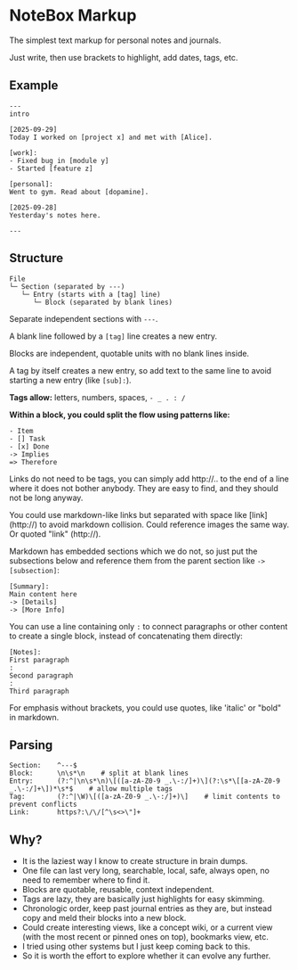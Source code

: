 # NoteBox Markup

The simplest text markup for personal notes and journals. 

Just write, then use brackets to highlight, add dates, tags, etc.

## Example

```
---
intro

[2025-09-29]
Today I worked on [project x] and met with [Alice].

[work]:
- Fixed bug in [module y]
- Started [feature z]

[personal]:
Went to gym. Read about [dopamine].

[2025-09-28]
Yesterday's notes here.

---
```

## Structure

```
File
└─ Section (separated by ---)
   └─ Entry (starts with a [tag] line)
      └─ Block (separated by blank lines)
```

Separate independent sections with `---`.

A blank line followed by a `[tag]` line creates a new entry.

Blocks are independent, quotable units with no blank lines inside.

A tag by itself creates a new entry, so add text to the same line to avoid starting a new entry (like `[sub]:`).

**Tags allow:** letters, numbers, spaces, `- _ . : /`

**Within a block, you could split the flow using patterns like:**
```
- Item
- [] Task
- [x] Done
-> Implies
=> Therefore
```

Links do not need to be tags, you can simply add http://.. to the end of a line where it does not bother anybody. They are easy to find, and they should not be long anyway. 

You could use markdown-like links but separated with space like [link] (http://) to avoid markdown collision. Could reference images the same way. Or quoted "link" (http://).

Markdown has embedded sections which we do not, so just put the subsections below and reference them from the parent section like `-> [subsection]`:
```
[Summary]:
Main content here
-> [Details]
-> [More Info]
```

You can use a line containing only `:` to connect paragraphs or other content to create a single block, instead of concatenating them directly:
```
[Notes]:
First paragraph
:
Second paragraph
:
Third paragraph
```

For emphasis without brackets, you could use quotes, like 'italic' or "bold" in markdown.


## Parsing

```regex
Section:    ^---$
Block:      \n\s*\n    # split at blank lines
Entry:      (?:^|\n\s*\n)\[([a-zA-Z0-9 _.\-:/]+)\](?:\s*\[[a-zA-Z0-9 _.\-:/]+\])*\s*$    # allow multiple tags
Tag:        (?:^|\W)\[([a-zA-Z0-9 _.\-:/]+)\]    # limit contents to prevent conflicts
Link:       https?:\/\/[^\s<>\"]+
```

## Why?

- It is the laziest way I know to create structure in brain dumps.
- One file can last very long, searchable, local, safe, always open, no need to remember where to find it.
- Blocks are quotable, reusable, context independent.
- Tags are lazy, they are basically just highlights for easy skimming.
- Chronologic order, keep past journal entries as they are, but instead copy and meld their blocks into a new block.
- Could create interesting views, like a concept wiki, or a current view (with the most recent or pinned ones on top), bookmarks view, etc.
- I tried using other systems but I just keep coming back to this.
- So it is worth the effort to explore whether it can evolve any further.

